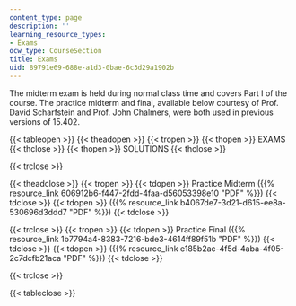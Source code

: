 ```yaml
---
content_type: page
description: ''
learning_resource_types:
- Exams
ocw_type: CourseSection
title: Exams
uid: 89791e69-688e-a1d3-0bae-6c3d29a1902b
---
```


The midterm exam is held during normal class time and covers Part I of the course. The practice midterm and final, available below courtesy of Prof. David Scharfstein and Prof. John Chalmers, were both used in previous versions of 15.402.

{{< tableopen >}}
{{< theadopen >}}
{{< tropen >}}
{{< thopen >}}
EXAMS
{{< thclose >}}
{{< thopen >}}
SOLUTIONS
{{< thclose >}}

{{< trclose >}}

{{< theadclose >}}
{{< tropen >}}
{{< tdopen >}}
Practice Midterm ({{% resource_link 606912b6-f447-2fdd-4faa-d56053398e10 "PDF" %}})
{{< tdclose >}}
{{< tdopen >}}
({{% resource_link b4067de7-3d21-d615-ee8a-530696d3ddd7 "PDF" %}})
{{< tdclose >}}

{{< trclose >}}
{{< tropen >}}
{{< tdopen >}}
Practice Final ({{% resource_link 1b7794a4-8383-7216-bde3-4614ff89f51b "PDF" %}})
{{< tdclose >}}
{{< tdopen >}}
({{% resource_link e185b2ac-4f5d-4aba-4f05-2c7dcfb21aca "PDF" %}})
{{< tdclose >}}

{{< trclose >}}

{{< tableclose >}}